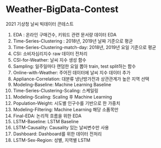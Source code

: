 # Weather-BigData-Contest
2021 기상청 날씨 빅데이터 콘테스트 

1. EDA : 온라인 구매건수, 키워드 관련 문서량 데이터 EDA
2. Time-Series-Clustering : 2018년, 2019년 날짜 기준으로 평균
3. Time-Series-Clustering-match-day: 2018년, 2019년 요일 기준으로 평균
4. CSI: 소비자심리지수 raw 데이터 전처리
5. CSI-for-Weather: 날씨 지수 생성 함수
6. Sampling: 일주일마다 랜덤한 요일 뽑아 train, test split하는 함수
7. Online-with-Weather: 주어진 데이터에 날씨 지수 데이터 추가
8. Appliance-Correlation: 대분류 냉난방가전과 상관관계가 높은 지역 선택
9. Modeling-Baseline: Machine Learning Baseline
10. Time-Series-Clustering-Scaling: 스케일링
11. Modeling-Scaling: Scaling 후 Machine Learning
12. Population-Weight: 시도별 인구수를 기반으로 한 가중치
13. Modeling-Filtering: Machine Learning 해당 소품목만
14. Final-EDA: 논리적 흐름을 위한 EDA 
15. LSTM-Baseline: LSTM Baseline
17. LSTM-Causality: Causality 있는 날씨변수만 사용
18. Dashboard: Dashboard를 위한 데이터 전처리
19. LSTM-Sex-Region: 성별, 지역별 LSTM